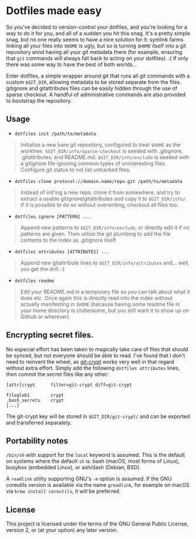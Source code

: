 # Dotfiles made easy
So you've decided to version-control your dotfiles, and you're looking for a way to do it for you, and all of a sudden you hit this snag. It's a pretty simple snag, but no one really seems to have a nice solution for it: symlink farms linking all your files into `$HOME` is ugly, but so is turning `$HOME` itself into a git repository annd having all your git metadata there (for example, ensuring that `git` commands will always fall back to acting on your dotfiles). :( If only there was some way to have the best of both worlds...

Enter dotfiles, a simple wrapper around git that runs all git commands with a custom `$GIT_DIR`, allowing metadata to be stored separate from the files. gitignore and gitattributes files can be easily hidden through the use of sparse checkout. A handful of administrative commands are also provided to bootstrap the repository.

## Usage
* `dotfiles init /path/to/metadata`
> Initialize a new bare git repository, configured to treat `$HOME` as the worktree. `$GIT_DIR/info/sparse-checkout` is seeded with .gitignore, .gitattributes, and README.md. `$GIT_DIR/info/exclude` is seeded with a gitignore file ignoring common types of uninteresting files. Configure git status to not list untracked files.

* `dotfiles clone protocol://domain.name/repo.git /path/to/metadata`
> Instead of init'ing a new repo, clone it from somewhere, and try to extract a usable gitignore/gitattributes and copy it to `$GIT_DIR/info/`. If it is possible to do so without overwriting, checkout all files too.

* `dotfiles ignore [PATTERN] ...`
> Append new patterns to `$GIT_DIR/info/exclude`, or directly edit it if no patterns are given. Then utilize the git plumbing to add the file contents to the index as .gitignore itself.

* `dotfiles attributes [ATTRIBUTES] ...`
> Append new gitattribute lines to `$GIT_DIR/info/attributes` and... well, you get the drill. :)

* `dotfiles readme`
> Edit your README.md in a temporary file so you can talk about what it does etc. Once again this is directly read into the index without actually manifesting in `$HOME` (because having some readme file in your home directory is cluttersome, but you still want it to show up on Github or wherever).

## Encrypting secret files.
No especial effort has been taken to magically take care of files that should be synced, but not everyone should be able to read. I've found that I don't need to reinvent the wheel, as [git-crypt](https://www.agwa.name/projects/git-crypt/) works very well in that regard without extra effort. Simply add the following `dotfiles attributes` lines, then commit the secret files like any other:

```
[attr]crypt      filter=git-crypt diff=git-crypt

fileglob1        crypt
.bash_secrets    crypt
[...]
```

The git-crypt key will be stored in `$GIT_DIR/git-crypt/` and can be exported and transferred separately.

## Portability notes

`/bin/sh` with support for the `local` keyword is assumed. This is the default on systems where the default `sh` is: bash (macOS, most forms of Linux), busybox (embedded Linux), or ash/dash (Debian, BSD).

A `readlink` utility supporting GNU's `-m` option is assumed. If the GNU coreutils version is available via the name `greadlink`, for example on macOS via `brew install coreutils`, it will be preferred.

## License

This project is licensed under the terms of the GNU General Public License, version 2, or (at your option) any later version.
